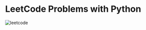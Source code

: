 # LeetCode Problems with Python
![leetcode](https://github.com/YoussefAboelwafa/LeetCode-Problems/assets/96186143/e1a45c2c-7578-49ac-b0a5-6e7d8fb907ee)
